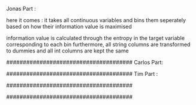 Jonas Part :

here it comes :
it takes all continuous variables and bins them seperately based on how their information value is maximised

information value is calculated through the entropy in the target variable corresponding to each bin
furthermore,
all string columns are transformed to dummies
and all int columns are kept the same


######################################
Carlos Part:






######################################
Tim Part :






######################################





######################################